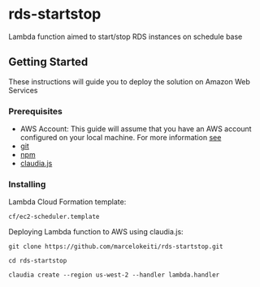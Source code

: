# rds-startstop
Lambda function aimed to start/stop RDS instances on schedule base

## Getting Started

These instructions will guide you to deploy the solution on Amazon Web Services

### Prerequisites

* AWS Account: This guide will assume that you have an AWS account configured on your local machine. For more information [see](https://docs.aws.amazon.com/cli/latest/userguide/cli-chap-getting-started.html)
* [git](https://git-scm.com/)
* [npm](https://www.npmjs.com/)
* [claudia.js](https://claudiajs.com)

### Installing

Lambda Cloud Formation template:

```
cf/ec2-scheduler.template
```

Deploying Lambda function to AWS using claudia.js:

```
git clone https://github.com/marcelokeiti/rds-startstop.git
```
```
cd rds-startstop
```
```
claudia create --region us-west-2 --handler lambda.handler
```
